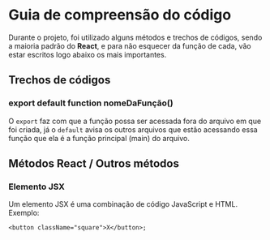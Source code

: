 # Guia de compreensão do código

Durante o projeto, foi utilizado alguns métodos e trechos de códigos, sendo a maioria padrão do **React**, e para não esquecer da função de cada, vão estar escritos logo abaixo os mais importantes.

## Trechos de códigos

### export default function nomeDaFunção()
O `export` faz com que a função possa ser acessada fora do arquivo em que foi criada, já o `default` avisa os outros arquivos que estão acessando essa função que ela é a função principal (main) do arquivo.

## Métodos React / Outros métodos
### Elemento JSX
Um elemento JSX é uma combinação de código JavaScript e HTML.
Exemplo:
```
<button className="square">X</button>;
```

